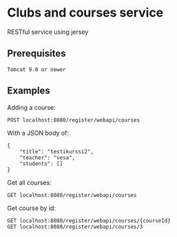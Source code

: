 # Clubs and courses service
RESTful service using jersey

## Prerequisites
```
Tomcat 9.0 or newer
```

## Examples

Adding a course:
```
POST localhost:8080/register/webapi/courses
```
With a JSON body of:
```
{
	"title": "testikurssi2",
	"teacher": "vesa",
	"students": []
}
```
Get all courses:
```
GET localhost:8080/register/webapi/courses
```
Get course by id:
```
GET localhost:8080/register/webapi/courses/{courseId}
GET localhost:8080/register/webapi/courses/3
```
